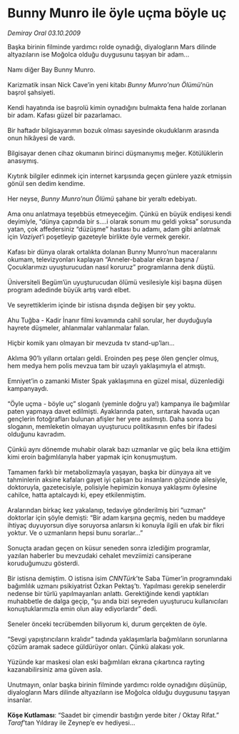 # Bunny Munro ile öyle uçma böyle uç

*Demiray Oral 03.10.2009*

<div class="taraf_structure_2col_1zq">
<div class="margen_n">



 <p>Başka birinin filminde yardımcı rolde oynadığı, diyalogların Mars dilinde altyazıların ise Moğolca olduğu duygusunu taşıyan bir adam... <br/><br/>Namı diğer Bay Bunny Munro. <br/><br/>Karizmatik insan Nick Cave’in yeni kitabı <i>Bunny Munro’nun Ölümü</i>’nün başrol şahsiyeti. <br/><br/>Kendi hayatında ise başrolü kimin oynadığını bulmakta fena halde zorlanan bir adam. Kafası güzel bir pazarlamacı. <br/><br/>Bir haftadır bilgisayarımın bozuk olması sayesinde okuduklarım arasında onun hikâyesi de vardı. <br/><br/>Bilgisayar denen cihaz okumanın birinci düşmanıymış meğer. Kötülüklerin anasıymış. <br/><br/>Kıytırık bilgiler edinmek için internet karşısında geçen günlere yazık etmişsin gönül sen dedim kendime. <br/><br/>Her neyse, <i>Bunny Munro’nun Ölümü</i> şahane bir yeraltı edebiyatı. <br/><br/>Ama onu anlatmaya teşebbüs etmeyeceğim. Çünkü en büyük endişesi kendi deyimiyle, “dünya çapında bir s....i olarak sonum mu geldi yoksa” sorusunda yatan, çok affedersiniz “düzüşme” hastası bu adamı, adam gibi anlatmak için <i>Vaziyet</i>’i poşetleyip gazeteyle birlikte öyle vermek gerekir. <br/><br/>Kafası bir dünya olarak ortalıkta dolanan Bunny Munro’nun maceralarını okumam, televizyonları kaplayan “Anneler-babalar ekran başına / Çocuklarımızı uyuşturucudan nasıl koruruz” programlarına denk düştü. <br/><br/>Üniversiteli Begüm’ün uyuşturucudan ölümü vesilesiyle kişi başına düşen program adedinde büyük artış vardı elbet.<br/><br/>Ve seyrettiklerim içinde bir istisna dışında değişen bir şey yoktu. <br/><br/>Ahu Tuğba - Kadir İnanır filmi kıvamında cahil sorular, her duyduğuyla hayrete düşmeler, ahlanmalar vahlanmalar falan. <br/><br/>Hiçbir komik yanı olmayan bir mevzuda tv stand-up’ları... <br/><br/>Aklıma 90’lı yılların ortaları geldi. Eroinden peş peşe ölen gençler olmuş, hem medya hem polis mevzua tam bir uzaylı yaklaşımıyla el atmıştı. <br/><br/>Emniyet’in o zamanki Mister Spak yaklaşımına en güzel misal, düzenlediği kampanyaydı. <br/><br/>“Öyle uçma - böyle uç” sloganlı (yeminle doğru ya!) kampanya ile bağımlılar paten yapmaya davet edilmişti. Ayaklarında paten, sırıtarak havada uçan gençlerin fotoğrafları bulunan afişler her yere asılmıştı. Daha sonra bu sloganın, memleketin olmayan uyuşturucu politikasının enfes bir ifadesi olduğunu kavradım. <br/><br/>Çünkü aynı dönemde muhabir olarak bazı uzmanlar ve güç bela ikna ettiğim kimi eroin bağımlılarıyla haber yapmak için konuşmuştum. <br/><br/>Tamamen farklı bir metabolizmayla yaşayan, başka bir dünyaya ait ve tahminlerin aksine kafaları gayet iyi çalışan bu insanların gözünde ailesiyle, doktoruyla, gazetecisiyle, polisiyle hepimizin konuya yaklaşımı öylesine cahilce, hatta aptalcaydı ki, epey etkilenmiştim. <br/><br/>Aralarından birkaç kez yakalanıp, tedaviye gönderilmiş biri “uzman” doktorlar için şöyle demişti: “Bir adam karşına geçmiş, neden bu maddeye ihtiyaç duyuyorsun diye soruyorsa anlarsın ki konuyla ilgili en ufak bir fikri yoktur. Ve o uzmanların hepsi bunu sorarlar...” <br/><br/>Sonuçta aradan geçen on küsur seneden sonra izlediğim programlar, yazılan haberler bu mevzudaki cehalet mevziimizi cansiperane koruduğumuzu gösterdi. <br/><br/>Bir istisna demiştim. O istisna isim <i>CNNTürk</i>’te Saba Tümer’in programındaki bağımlılık uzmanı psikiyatrist Özkan Pektaş’tı. Yapılması gerekip senelerdir nedense bir türlü yapılmayanları anlattı. Gerektiğinde kendi yaptıkları muhabbetle de dalga geçip, “şu anda bizi seyreden uyuşturucu kullanıcıları konuştuklarımızla emin olun alay ediyorlardır” dedi. <br/><br/>Seneler önceki tecrübemden biliyorum ki, durum gerçekten de öyle. <br/><br/>“Sevgi yapıştırıcıların kralıdır” tadında yaklaşımlarla bağımlıların sorunlarına çözüm aramak sadece güldürüyor onları. Çünkü alakası yok. <br/><br/>Yüzünde kar maskesi olan eski bağımlıları ekrana çıkartınca rayting kazanabilirsiniz ama güven asla. <br/><br/>Unutmayın, onlar başka birinin filminde yardımcı rolde oynadığını düşünüp, diyalogların Mars dilinde altyazıların ise Moğolca olduğu duygusunu taşıyan insanlar.<b> <br/><br/>Köşe Kutlaması</b>: “Saadet bir çimendir bastığın yerde biter / Oktay Rifat.” <i>Taraf</i>’tan Yıldıray ile Zeynep’e ev hediyesi...</p>
<br/>
<br/>
<br/>



<br/>


<div id="taraf_not">
</div>

</div>


</div>
